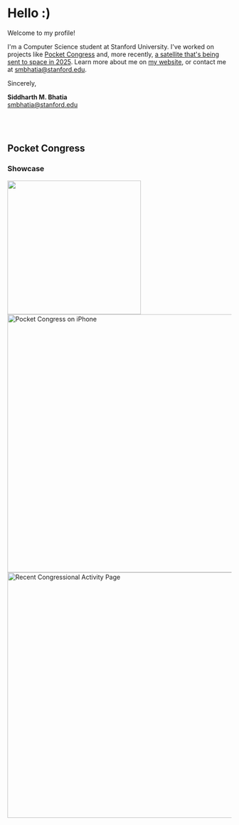# Hello :)

Welcome to my profile!

I'm a Computer Science student at Stanford University.  I've worked on projects like [Pocket Congress](https://sidmb.com/articles/pocket-congress) and, more recently, [a satellite that's being sent to space in 2025](/stanford-ssi/samwise-flight-software). Learn more about me on [my website](https://sidmb.com), or contact me at smbhatia@stanford.edu.

Sincerely,

**Siddharth M. Bhatia**  
smbhatia@stanford.edu

<br />
<br />


## Pocket Congress

### Showcase

<img src="https://pocketcongress.org/images/laurel.svg" width=300 />

<img src="https://github.com/user-attachments/assets/cef6c80f-c5f5-40c2-9e9a-4767cd81a2ee" height=579.38 alt="Pocket Congress on iPhone" />
<img src="https://github.com/user-attachments/assets/a9116ebd-535e-494d-a896-b87efdc71699" height=550.6240073768 alt="Recent Congressional Activity Page" />
